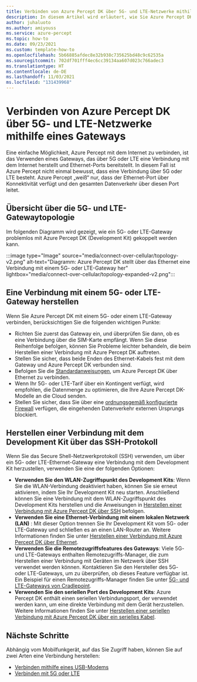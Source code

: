 ```yaml
---
title: Verbinden von Azure Percept DK über 5G- und LTE-Netzwerke mithilfe eines Gateways
description: In diesem Artikel wird erläutert, wie Sie Azure Percept DK über 5G- und LTE-Netzwerke mithilfe eines Mobilfunkgateways verbinden können.
author: juhaluoto
ms.author: amiyouss
ms.service: azure-percept
ms.topic: how-to
ms.date: 09/23/2021
ms.custom: template-how-to
ms.openlocfilehash: 5b66885afdec8e32b938c735625bd48c9c62535a
ms.sourcegitcommit: 702df701fff4ec6cc39134aa607d023c766adec3
ms.translationtype: HT
ms.contentlocale: de-DE
ms.lasthandoff: 11/03/2021
ms.locfileid: "131439968"
---
```

# <a name="connect-azure-percept-dk-over-5g-and-lte-networks-by-using-a-gateway"></a>Verbinden von Azure Percept DK über 5G- und LTE-Netzwerke mithilfe eines Gateways

Eine einfache Möglichkeit, Azure Percept mit dem Internet zu verbinden, ist das Verwenden eines Gateways, das über 5G oder LTE eine Verbindung mit dem Internet herstellt und Ethernet-Ports bereitstellt. In diesem Fall ist Azure Percept nicht einmal bewusst, dass eine Verbindung über 5G oder LTE besteht. Azure Percept „weiß“ nur, dass der Ethernet-Port über Konnektivität verfügt und den gesamten Datenverkehr über diesen Port leitet.  


## <a name="overview-of-5g-and-lte-gateway-topology"></a>Übersicht über die 5G- und LTE-Gatewaytopologie

Im folgenden Diagramm wird gezeigt, wie ein 5G- oder LTE-Gateway problemlos mit Azure Percept DK (Development Kit) gekoppelt werden kann.

:::image type="Image" source="media/connect-over-cellular/topology-v2.png" alt-text="Diagramm: Azure Percept DK stellt über das Ethernet eine Verbindung mit einem 5G- oder LTE-Gateway her" lightbox="media/connect-over-cellular/topology-expanded-v2.png":::

## <a name="if-youre-connecting-to-a-5g-or-lte-gateway"></a>Eine Verbindung mit einem 5G- oder LTE-Gateway herstellen

Wenn Sie Azure Percept DK mit einem 5G- oder einem LTE-Gateway verbinden, berücksichtigen Sie die folgenden wichtigen Punkte:
- Richten Sie zuerst das Gateway ein, und überprüfen Sie dann, ob es eine Verbindung über die SIM-Karte empfängt. Wenn Sie diese Reihenfolge befolgen, können Sie Probleme leichter behandeln, die beim Herstellen einer Verbindung mit Azure Percept DK auftreten.
- Stellen Sie sicher, dass beide Enden des Ethernet-Kabels fest mit dem Gateway und Azure Percept DK verbunden sind.
- Befolgen Sie die [Standardanweisungen](./how-to-connect-over-ethernet.md), um Azure Percept DK über Ethernet zu verbinden.
- Wenn Ihr 5G- oder LTE-Tarif über ein Kontingent verfügt, wird empfohlen, die Datenmenge zu optimieren, die Ihre Azure Percept DK-Modelle an die Cloud senden.
- Stellen Sie sicher, dass Sie über eine [ordnungsgemäß konfigurierte Firewall](./concept-security-configuration.md) verfügen, die eingehenden Datenverkehr externen Ursprungs blockiert.

## <a name="if-youre-connecting-to-the-dev-kit-via-ssh-protocol"></a>Herstellen einer Verbindung mit dem Development Kit über das SSH-Protokoll

Wenn Sie das Secure Shell-Netzwerkprotokoll (SSH) verwenden, um über ein 5G- oder LTE-Ethernet-Gateway eine Verbindung mit dem Development Kit herzustellen, verwenden Sie eine der folgenden Optionen:
- **Verwenden Sie den WLAN-Zugriffspunkt des Development Kits**: Wenn Sie die WLAN-Verbindung deaktiviert haben, können Sie sie erneut aktivieren, indem Sie Ihr Development Kit neu starten. Anschließend können Sie eine Verbindung mit dem WLAN-Zugriffspunkt des Development Kits herstellen und die Anweisungen in [Herstellen einer Verbindung mit Azure Percept DK über SSH](./how-to-ssh-into-percept-dk.md) befolgen.
- **Verwenden Sie eine Ethernet-Verbindung mit einem lokalen Netzwerk (LAN)** : Mit dieser Option trennen Sie Ihr Development Kit vom 5G- oder LTE-Gateway und schließen es an einen LAN-Router an. Weitere Informationen finden Sie unter [Herstellen einer Verbindung mit Azure Percept DK über Ethernet](./how-to-connect-over-ethernet.md). 
- **Verwenden Sie die Remotezugriffsfeatures des Gateways**: Viele 5G- und LTE-Gateways enthalten Remotezugriffs-Manager, die zum Herstellen einer Verbindung mit Geräten im Netzwerk über SSH verwendet werden können. Kontaktieren Sie den Hersteller des 5G- oder LTE-Gateways, um zu überprüfen, ob dieses Feature verfügbar ist. Ein Beispiel für einen Remotezugriffs-Manager finden Sie unter [5G- und LTE-Gateways von Cradlepoint](https://customer.cradlepoint.com/s/article/NCM-Remote-Connect-LAN-Manager).
- **Verwenden Sie den seriellen Port des Development Kits**: Azure Percept DK enthält einen seriellen Verbindungsport, der verwendet werden kann, um eine direkte Verbindung mit dem Gerät herzustellen. Weitere Informationen finden Sie unter [Herstellen einer seriellen Verbindung mit Azure Percept DK über ein serielles Kabel](./how-to-connect-to-percept-dk-over-serial.md).

## <a name="next-steps"></a>Nächste Schritte
Abhängig vom Mobilfunkgerät, auf das Sie Zugriff haben, können Sie auf zwei Arten eine Verbindung herstellen:

* [Verbinden mithilfe eines USB-Modems](./connect-over-cellular-usb.md)
* [Verbinden mit 5G oder LTE](./connect-over-cellular.md)
